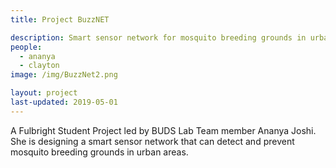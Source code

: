 ```yaml
---
title: Project BuzzNET

description: Smart sensor network for mosquito breeding grounds in urban areas
people:
  - ananya
  - clayton
image: /img/BuzzNet2.png

layout: project
last-updated: 2019-05-01
---
```


A Fulbright Student Project led by BUDS Lab Team member Ananya Joshi. She is designing a smart sensor network that can detect and prevent mosquito breeding grounds in urban areas.